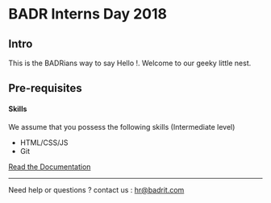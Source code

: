# BADR Interns Day 2018
## Intro
This is the BADRians way to say Hello !. Welcome to our geeky little nest.

## Pre-requisites 
#### Skills
We assume that you possess the following skills (Intermediate level)
- HTML/CSS/JS 
- Git 



[Read the Documentation](http://cleverbeagle.com/pup)


---

Need help or questions ? contact us : hr@badrit.com
